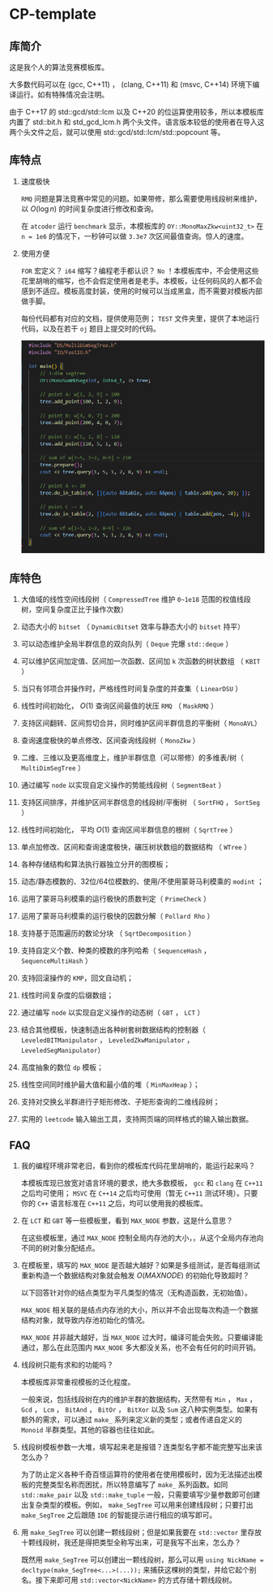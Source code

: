 # CP-template

## 库简介

这是我个人的算法竞赛模板库。

大多数代码可以在 (gcc, C++11) ， (clang, C++11) 和 (msvc, C++14) 环境下编译运行。如有特殊情况会注明。

由于 C++17 的 std::gcd/std::lcm 以及 C++20 的位运算使用较多，所以本模板库内置了 std::bit.h 和 std_gcd_lcm.h 两个头文件。语言版本较低的使用者在导入这两个头文件之后，就可以使用 std::gcd/std::lcm/std::popcount 等。

## 库特点

1. 速度极快

   `RMQ` 问题是算法竞赛中常见的问题。如果带修，那么需要使用线段树来维护，以 $O(\log n)$ 的时间复杂度进行修改和查询。
   
   在 `atcoder` 运行 `benchmark` 显示，本模板库的 `OY::MonoMaxZkw<uint32_t>` 在 `n = 1e6` 的情况下，一秒钟可以做 `3.3e7` 次区间最值查询。惊人的速度。

2. 使用方便

   `FOR` 宏定义？ `i64` 缩写？编程老手都认识？ `No` ！本模板库中，不会使用这些花里胡哨的缩写，也不会假定使用者是老手。本模板，让任何码风的人都不会感到不适应。模板高度封装，使用的时候可以当成黑盒，而不需要对模板内部做手脚。

   每份代码都有对应的文档，提供使用范例； `TEST` 文件夹里，提供了本地运行代码，以及在若干 `oj` 题目上提交时的代码。

   ![一个支持点修改的三维线段树示例](./TEST/demo_mdseg.png)
   
## 库特色

1. 大值域的线性空间线段树（ `CompressedTree` 维护 `0~1e18` 范围的权值线段树，空间复杂度正比于操作次数）

2. 动态大小的 `bitset` （ `DynamicBitset` 效率与静态大小的 `bitset` 持平）

3. 可以动态维护全局半群信息的双向队列（ `Deque` 完爆 `std::deque` ）

4. 可以维护区间加定值、区间加一次函数、区间加 `k` 次函数的树状数组 （ `KBIT` ）

5. 当只有邻项合并操作时，严格线性时间复杂度的并查集（ `LinearDSU` ）

6. 线性时间初始化， $O(1)$ 查询区间最值的状压 `RMQ` （ `MaskRMQ` ）

7. 支持区间翻转、区间剪切合并，同时维护区间半群信息的平衡树（ `MonoAVL`）

8. 查询速度极快的单点修改、区间查询线段树（ `MonoZkw` ）

9. 二维、三维以及更高维度上，维护半群信息（可以带修）的多维表/树（ `MultiDimSegTree` ）

10. 通过编写 `node` 以实现自定义操作的势能线段树（ `SegmentBeat` ）

11. 支持区间排序，并维护区间半群信息的线段树/平衡树 （ `SortFHQ` ， `SortSeg`  ）

12. 线性时间初始化， 平均 $O(1)$ 查询区间半群信息的根树（ `SqrtTree` ）

13. 单点加修改、区间和查询速度极快，碾压树状数组的数据结构 （ `WTree` ）

14. 各种存储结构和算法执行器独立分开的图模板；

15. 动态/静态模数的、32位/64位模数的、使用/不使用蒙哥马利模乘的 `modint` ；

16. 运用了蒙哥马利模乘的运行极快的质数判定（ `PrimeCheck` ）

17. 运用了蒙哥马利模乘的运行极快的因数分解（ `Pollard Rho` ）

18. 支持基于范围遍历的数论分块 （ `SqrtDecomposition` ）

19. 支持自定义个数、种类的模数的序列哈希（ `SequenceHash` ， `SequenceMultiHash` ）

20. 支持回滚操作的 `KMP`，回文自动机；

21. 线性时间复杂度的后缀数组；

22. 通过编写 `node` 以实现自定义操作的动态树（ `GBT` ， `LCT`  ）

23. 结合其他模板，快速制造出各种树套树数据结构的控制器（ `LeveledBITManipulator` ， `LeveledZkwManipulator` ，`LeveledSegManipulator`）

24. 高度抽象的数位 `dp` 模板；

25. 线性空间同时维护最大值和最小值的堆（ `MinMaxHeap` ）；

26. 支持对交换幺半群进行子矩形修改、子矩形查询的二维线段树；

27. 实用的 `leetcode` 输入输出工具，支持网页端的同样格式的输入输出数据。

## FAQ

1. 我的编程环境非常老旧，看到你的模板库代码花里胡哨的，能运行起来吗？

   本模板库现已放宽对语言环境的要求，绝大多数模板， `gcc` 和 `clang` 在 `C++11` 之后均可使用； `MSVC` 在 `C++14` 之后均可使用（暂无 `C++11` 测试环境）。只要你的 `C++` 语言标准在 `C++11` 之后，均可以使用我的模板库。

2. 在 `LCT` 和 `GBT` 等一些模板里，看到 `MAX_NODE` 参数，这是什么意思？

   在这些模板里，通过 `MAX_NODE` 控制全局内存池的大小，，从这个全局内存池向不同的树对象分配结点。

3. 在模板里，填写的 `MAX_NODE` 是否越大越好？如果是多组测试，是否每组测试重新构造一个数据结构对象就会触发 $O(MAXNODE)$ 的初始化导致超时？

   以下回答针对你的结点类型为平凡类型的情况（无构造函数，无初始值）。

    `MAX_NODE` 相关联的是结点内存池的大小，所以并不会出现每次构造一个数据结构对象，就导致内存池初始化的情况。

    `MAX_NODE` 并非越大越好，当 `MAX_NODE` 过大时，编译可能会失败。只要编译能通过，那么在此范围内 `MAX_NODE` 多大都没关系，也不会有任何的时间开销。
   
4. 线段树只能有求和的功能吗？

   本模板库非常重视模板的泛化程度。
   
   一般来说，包括线段树在内的维护半群的数据结构，天然带有 `Min` ， `Max` ， `Gcd` ， `Lcm` ， `BitAnd` ， `BitOr` ， `BitXor` 以及 `Sum` 这八种实例类型。如果有额外的需求，可以通过 `make_` 系列来定义新的类型；或者传递自定义的 `Monoid` 半群类型。其他的容器也往往如此。

5. 线段树模板参数一大堆，填写起来老是报错？连类型名字都不能完整写出来该怎么办？

   为了防止定义各种千奇百怪运算符的使用者在使用模板时，因为无法描述出模板的完整类型名称而困扰，所以特意编写了 `make_` 系列函数。如同 `std::make_pair` 以及 `std::make_tuple` 一般，只需要填写少量参数即可创建出复杂类型的模板。例如， `make_SegTree` 可以用来创建线段树；只要打出 `make_SegTree` 之后跟随 `IDE` 的智能提示进行相应的填写即可。
   
6. 用 `make_SegTree` 可以创建一颗线段树；但是如果我要在 `std::vector` 里存放十颗线段树，我还是得把类型全称写出来，可是我写不出来，怎么办？

   既然用 `make_SegTree` 可以创建出一颗线段树，那么可以用 `using NickName = decltype(make_SegTree<...>(...));` 来捕获这棵树的类型，并给它起个别名。接下来即可用 `std::vector<NickName>` 的方式存储十颗线段树。
